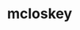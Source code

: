 ---
title: "mcloskey"
composer: "Lansing McLoskey"
composition: "Specific Gravity: 2.72"
performers: "Eva Amsler, flute; Deborah Bish, clarinet; Patrick Meighan, saxophone; Tyler Tolles, percussion; Corinne Stillwell, violin; Evan Jones, cello"
---